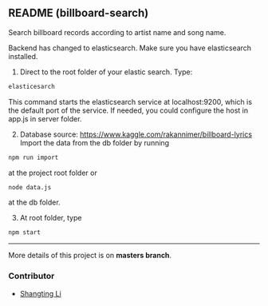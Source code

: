 ## README (billboard-search)

Search billboard records according to artist name and song name.

Backend has changed to elasticsearch. Make sure you have elasticsearch installed.


1. Direct to the root folder of your elastic search. Type:
```r
elasticesarch
```

This command starts the elasticsearch service at localhost:9200, which is the default port of the service. If needed, you could configure the host in app.js in server folder.

2. Database source: https://www.kaggle.com/rakannimer/billboard-lyrics
Import the data from the db folder by running 
```r
npm run import 
```
at the project root folder or
```r
node data.js
```

at the db folder.

3. At root folder, type
```r
npm start
```

---

More details of this project is on **masters branch**.

### Contributor
* [Shangting Li](https://github.com/shangtingli)
